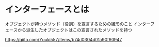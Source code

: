 # インターフェースとは

オブジェクトが持つメソッド（役割）を宣言するための雛形のこと
インターフェースから派生したオブジェクトはこの宣言されたメソッドを持つ

https://qiita.com/Yuuki557/items/b74d0304d01a90f90947
